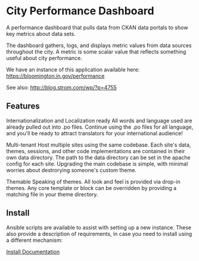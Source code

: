 City Performance Dashboard
==============================

A performance dashboard that pulls data from CKAN data portals to show key metrics about data sets.

The dashboard gathers, logs, and displays metric values from data sources throughout the city.  A metric is some scalar value that reflects something useful about city performance.

We have an instance of this application available here:
https://bloomington.in.gov/performance

See also:
http://blog.strom.com/wp/?p=4755

## Features
Internationalization and Localization ready
All words and language used are already pulled out into .po files.  Continue using the .po files for all language, and you'll be ready to attract translators for your international audience!

Multi-tenant
Host multiple sites using the same codebase.  Each site's data, themes, sessions, and other code implementations are contained in their own data directory.  The path to the data directory can be set in the apache config for each site.  Upgrading the main codebase is simple, with minimal worries about destrorying someone's custom theme.

Themable
Speaking of themes.  All look and feel is provided via drop-in themes.  Any core template or block can be overridden by providing a matching file in your theme directory.

## Install

Ansible scripts are available to assist with setting up a new instance. These also provide a description of requirements, in case you need to install using a different mechanism:

[Install Documentation](ansible/)
